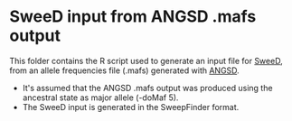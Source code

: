 # SweeD input from ANGSD .mafs output

This folder contains the R script used to generate an input file for [SweeD](https://cme.h-its.org/exelixis/web/software/sweed/), from an allele frequencies file (.mafs) generated with [ANGSD](http://www.popgen.dk/angsd/index.php/ANGSD). 
* It's assumed that the ANGSD .mafs output was produced using the ancestral state as major allele (-doMaf 5). 
* The SweeD input is generated in the SweepFinder format.
